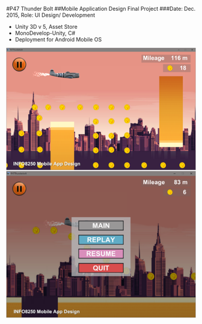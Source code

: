 #P47 Thunder Bolt
##Mobile Application Design Final Project
###Date: Dec. 2015,	 Role: UI Design/ Development
-	Unity 3D v 5, Asset Store
-	MonoDevelop-Unity, C#
-	Deployment for Android Mobile OS

![Build Status](https://github.com/Skim0082/MobileGameProject/blob/master/ScreenShot1.png)
![Build Status](https://github.com/Skim0082/MobileGameProject/blob/master/mobilegame04.png)
